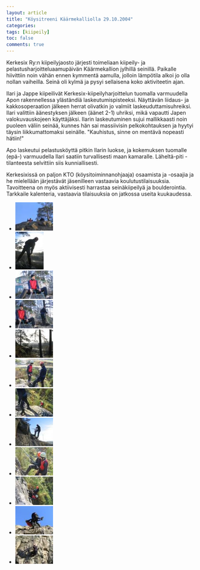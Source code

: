 ```yaml
---
layout: article
title: "Köysitreeni Käärmekalliolla 29.10.2004"
categories:
tags: [kiipeily]
toc: false
comments: true
---
```


Kerkesix Ry:n kiipeilyjaosto järjesti toimeliaan kiipeily- ja
pelastusharjoitteluaamupäivän Käärmekallion jylhillä seinillä. Paikalle
hiivittiin noin vähän ennen kymmentä aamulla, jolloin lämpötila alkoi jo
olla nollan vaiheilla. Seinä oli kylmä ja pysyi sellaisena koko
aktiviteetin ajan.

Ilari ja Jappe kiipeilivät Kerkesix-kiipeilyharjoittelun tuomalla
varmuudella Apon rakennellessa yläständiä laskeutumispisteeksi.
Näyttävän liidaus- ja kakkosoperaation jälkeen herrat olivatkin jo
valmiit laskeuduttamisuhreiksi. Ilari valittiin äänestyksen jälkeen
(äänet 2-1) uhriksi, mikä vapautti Japen valokuvauskojeen käyttäjäksi.
Ilarin laskeutuminen sujui mallikkaasti noin puoleen väliin seinää,
kunnes hän sai massiivisin pelkokohtauksen ja hyytyi täysin
liikkumattomaksi seinälle. "Kauhistus, sinne on mentävä nopeasti
hätiin!"

Apo laskeutui pelastusköyttä pitkin Ilarin luokse, ja kokemuksen
tuomalle (epä-) varmuudella Ilari saatiin turvallisesti maan kamaralle.
Läheltä-piti -tilanteesta selvittiin siis kunniallisesti.

Kerkesixissä on paljon KTO (köysitoiminnanohjaaja) osaamista ja -osaajia
ja he mielellään järjestävät jäsenilleen vastaavia koulutustilaisuuksia.
Tavoitteena on myös aktiivisesti harrastaa seinäkiipeilyä ja
boulderointia. Tarkkaile kalenteria, vastaavia tilaisuuksia on jatkossa
useita kuukaudessa.

<div class="th-grid image-gallery" markdown="1">

- [![](/images/koysitreeni-kaarmekalliolla-29.10.2004/Thumbnails/kalliolla%20002.jpg)](/images/koysitreeni-kaarmekalliolla-29.10.2004/kalliolla%20002.jpg)
- [![](/images/koysitreeni-kaarmekalliolla-29.10.2004/Thumbnails/kalliolla%20003.jpg)](/images/koysitreeni-kaarmekalliolla-29.10.2004/kalliolla%20003.jpg)
- [![](/images/koysitreeni-kaarmekalliolla-29.10.2004/Thumbnails/kalliolla%20004.jpg)](/images/koysitreeni-kaarmekalliolla-29.10.2004/kalliolla%20004.jpg)
- [![](/images/koysitreeni-kaarmekalliolla-29.10.2004/Thumbnails/kalliolla%20005.jpg)](/images/koysitreeni-kaarmekalliolla-29.10.2004/kalliolla%20005.jpg)
- [![](/images/koysitreeni-kaarmekalliolla-29.10.2004/Thumbnails/kalliolla%20006.jpg)](/images/koysitreeni-kaarmekalliolla-29.10.2004/kalliolla%20006.jpg)
- [![](/images/koysitreeni-kaarmekalliolla-29.10.2004/Thumbnails/kalliolla%20010.jpg)](/images/koysitreeni-kaarmekalliolla-29.10.2004/kalliolla%20010.jpg)
- [![](/images/koysitreeni-kaarmekalliolla-29.10.2004/Thumbnails/kalliolla%20011.jpg)](/images/koysitreeni-kaarmekalliolla-29.10.2004/kalliolla%20011.jpg)
- [![](/images/koysitreeni-kaarmekalliolla-29.10.2004/Thumbnails/kalliolla%20023.jpg)](/images/koysitreeni-kaarmekalliolla-29.10.2004/kalliolla%20023.jpg)
- [![](/images/koysitreeni-kaarmekalliolla-29.10.2004/Thumbnails/kalliolla%20032.jpg)](/images/koysitreeni-kaarmekalliolla-29.10.2004/kalliolla%20032.jpg)
- [![](/images/koysitreeni-kaarmekalliolla-29.10.2004/Thumbnails/kalliolla%20036.jpg)](/images/koysitreeni-kaarmekalliolla-29.10.2004/kalliolla%20036.jpg)
- [![](/images/koysitreeni-kaarmekalliolla-29.10.2004/Thumbnails/kalliolla%20039.jpg)](/images/koysitreeni-kaarmekalliolla-29.10.2004/kalliolla%20039.jpg)
- [![](/images/koysitreeni-kaarmekalliolla-29.10.2004/Thumbnails/kalliolla%20044.jpg)](/images/koysitreeni-kaarmekalliolla-29.10.2004/kalliolla%20044.jpg)

</div>
